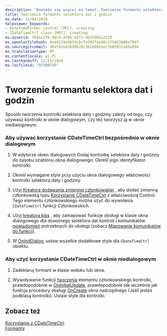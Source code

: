 ```yaml
---
description: 'Dowiedz się więcej na temat: Tworzenie formantu selektora dat i godzin'
title: Tworzenie formantu selektora dat i godzin
ms.date: 11/04/2016
helpviewer_keywords:
- DateTimePicker control [MFC], creating
- CDateTimeCtrl class [MFC], creating
ms.assetid: 764ec2fb-98cd-478b-a5f2-d63f0bb12279
ms.openlocfilehash: 0ead228e98fdcbcfe707fee88c175453808e7047
ms.sourcegitcommit: d6af41e42699628c3e2e6063ec7b03931a49a098
ms.translationtype: MT
ms.contentlocale: pl-PL
ms.lasthandoff: 12/11/2020
ms.locfileid: "97309735"
---
```

# <a name="creating-the-date-and-time-picker-control"></a>Tworzenie formantu selektora dat i godzin

Sposób tworzenia kontrolki selektora daty i godziny zależy od tego, czy używasz kontrolki w oknie dialogowym, czy też tworzysz ją w oknie niedialogowym.

### <a name="to-use-cdatetimectrl-directly-in-a-dialog-box"></a>Aby używać korzystanie CDateTimeCtrl bezpośrednio w oknie dialogowym

1. W edytorze okien dialogowych Dodaj kontrolkę selektora daty i godziny do zasobu szablonu okna dialogowego. Określ jego identyfikator kontrolki.

1. Określ wymagane style przy użyciu okna dialogowego właściwości kontrolki selektora daty i godziny.

1. Użyj [Kreatora dodawania zmiennej członkowskiej](../ide/adding-a-member-variable-visual-cpp.md) , aby dodać zmienną członkowską typu [Korzystanie CDateTimeCtrl](reference/cdatetimectrl-class.md) z właściwością Control. Tego elementu członkowskiego można użyć do wywołania `CDateTimeCtrl` funkcji Członkowskich.

1. Użyj [kreatora klas](reference/mfc-class-wizard.md) , aby zamapować funkcje obsługi w klasie okna dialogowego dla dowolnego selektora dat kontroli i komunikatów [powiadomień](processing-notification-messages-in-date-and-time-picker-controls.md) potrzebnych do obsługi (zobacz [Mapowanie komunikatów do funkcji](reference/mapping-messages-to-functions.md)).

1. W [OnInitDialog](reference/cdialog-class.md#oninitdialog), ustaw wszelkie dodatkowe style dla `CDateTimeCtrl` obiektu.

### <a name="to-use-cdatetimectrl-in-a-nondialog-window"></a>Aby użyć korzystanie CDateTimeCtrl w oknie niedialogowym

1. Zadeklaruj formant w klasie widoku lub okna.

1. Wywoływanie funkcji [tworzenia](reference/ctabctrl-class.md#create) elementu członkowskiego kontrolki, prawdopodobnie w [OnInitialUpdate](reference/cview-class.md#oninitialupdate), prawdopodobnie tak wcześnie jak funkcja procedury obsługi [OnCreate](reference/cwnd-class.md#oncreate) okna nadrzędnego (Jeśli jesteś podklasą kontrolki). Ustaw style dla kontrolki.

## <a name="see-also"></a>Zobacz też

[Korzystanie z CDateTimeCtrl](using-cdatetimectrl.md)<br/>
[Formanty](controls-mfc.md)
